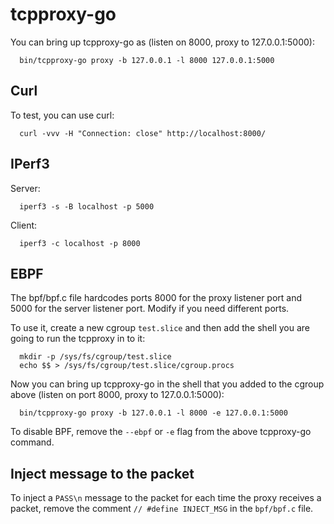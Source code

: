 # tcpproxy-go

You can bring up tcpproxy-go as (listen on 8000, proxy to 127.0.0.1:5000):
```
  bin/tcpproxy-go proxy -b 127.0.0.1 -l 8000 127.0.0.1:5000
```

## Curl

To test, you can use curl:
```
  curl -vvv -H "Connection: close" http://localhost:8000/
```

## IPerf3

Server:
```
  iperf3 -s -B localhost -p 5000
```

Client:
```
  iperf3 -c localhost -p 8000
```

## EBPF

The bpf/bpf.c file hardcodes ports 8000 for the proxy listener port and 5000 for the server listener port. Modify if you need different ports.

To use it, create a new cgroup `test.slice` and then add the shell you are going to run the tcpproxy in to it:

```
  mkdir -p /sys/fs/cgroup/test.slice
  echo $$ > /sys/fs/cgroup/test.slice/cgroup.procs
```

Now you can bring up tcpproxy-go in the shell that you added to the cgroup above (listen on port 8000, proxy to 127.0.0.1:5000):
```
  bin/tcpproxy-go proxy -b 127.0.0.1 -l 8000 -e 127.0.0.1:5000
```

To disable BPF, remove the `--ebpf` or `-e` flag from the above tcpproxy-go command.

## Inject message to the packet

To inject a `PASS\n` message to the packet for each time the proxy receives a packet, remove the comment `// #define INJECT_MSG` in the `bpf/bpf.c` file.
